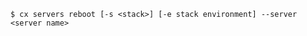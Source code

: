 <!-- layout:code post: servers_usage -->

```
$ cx servers reboot [-s <stack>] [-e stack environment] --server <server name> 
```
